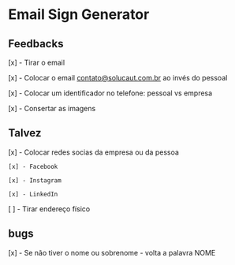 # Email Sign Generator


## Feedbacks
[x] - Tirar o email

[x] - Colocar o email contato@solucaut.com.br ao invés do pessoal

[x] - Colocar um identificador no telefone: pessoal vs empresa

[x] - Consertar as imagens

## Talvez
[x] - Colocar redes socias da empresa ou da pessoa

    [x] - Facebook

    [x] - Instagram

    [x] - LinkedIn

[ ] - Tirar endereço físico

## bugs
[x] - Se não tiver o nome ou sobrenome - volta a palavra NOME

